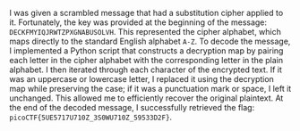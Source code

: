  I was given a scrambled message that had a substitution cipher applied to it. Fortunately, the key was provided at the beginning of the message: `DECKFMYIQJRWTZPXGNABUSOLVH`. This represented the cipher alphabet, which maps directly to the standard English alphabet `A-Z`. To decode the message, I implemented a Python script that constructs a decryption map by pairing each letter in the cipher alphabet with the corresponding letter in the plain alphabet. I then iterated through each character of the encrypted text. If it was an uppercase or lowercase letter, I replaced it using the decryption map while preserving the case; if it was a punctuation mark or space, I left it unchanged. This allowed me to efficiently recover the original plaintext. At the end of the decoded message, I successfully retrieved the flag: `picoCTF{5UE5717U710Z_3S0WU710Z_59533D2F}`.

 
